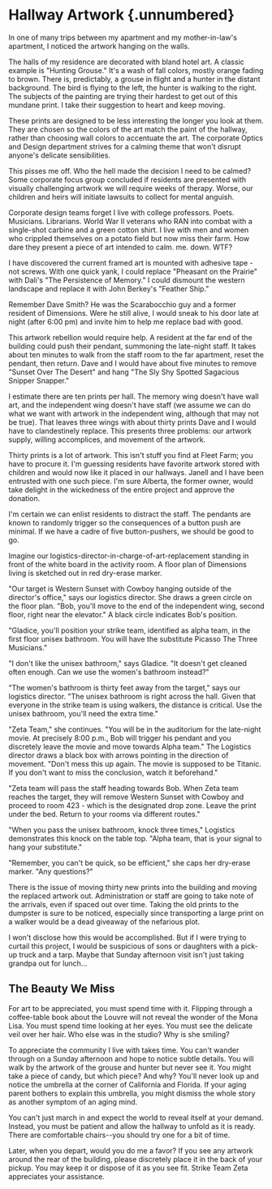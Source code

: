 # Hallway Artwork {.unnumbered}

In one of many trips between my apartment and my mother-in-law's apartment, I noticed the artwork hanging on the walls.

The halls of my residence are decorated with bland hotel art. A classic example is "Hunting Grouse." It's a wash of fall colors, mostly orange fading to brown. There is, predictably, a grouse in flight and a hunter in the distant background. The bird is flying to the left, the hunter is walking to the right. The subjects of the painting are trying their hardest to get out of this mundane print. I take their suggestion to heart and keep moving.

These prints are designed to be less interesting the longer you look at them. They are chosen so the colors of the art match the paint of the hallway, rather than choosing wall colors to accentuate the art. The corporate Optics and Design department strives for a calming theme that won't disrupt anyone's delicate sensibilities.

This pisses me off. Who the hell made the decision I need to be calmed? Some corporate focus group concluded if residents are presented with visually challenging artwork we will require weeks of therapy. Worse, our children and heirs will initiate lawsuits to collect for mental anguish.

Corporate design teams forget I live with college professors. Poets. Musicians. Librarians. World War II veterans who RAN into combat with a single-shot carbine and a green cotton shirt. I live with men and women who crippled themselves on a potato field but now miss their farm. How dare they present a piece of art intended to calm. me. down. WTF?

I have discovered the current framed art is mounted with adhesive tape - not screws. With one quick yank, I could replace "Pheasant on the Prairie" with Dali's "The Persistence of Memory." I could dismount the western landscape and replace it with John Berkey's "Feather Ship."

Remember Dave Smith? He was the Scarabocchio guy and a former resident of Dimensions. Were he still alive, I would sneak to his door late at night (after 6:00 pm) and invite him to help me replace bad with good.

This artwork rebellion would require help. A resident at the far end of the building could push their pendant, summoning the late-night staff. It takes about ten minutes to walk from the staff room to the far apartment, reset the pendant, then return. Dave and I would have about five minutes to remove "Sunset Over The Desert" and hang "The Sly Shy Spotted Sagacious Snipper Snapper."

I estimate there are ten prints per hall. The memory wing doesn't have wall art, and the independent wing doesn't have staff (we assume we can do what we want with artwork in the independent wing, although that may not be true). That leaves three wings with about thirty prints Dave and I would have to clandestinely replace. This presents three problems: our artwork supply, willing accomplices, and movement of the artwork.

Thirty prints is a lot of artwork. This isn't stuff you find at Fleet Farm; you have to procure it. I'm guessing residents have favorite artwork stored with children and would now like it placed in our hallways. Janell and I have been entrusted with one such piece. I'm sure Alberta, the former owner, would take delight in the wickedness of the entire project and approve the donation.

I'm certain we can enlist residents to distract the staff. The pendants are known to randomly trigger so the consequences of a button push are minimal. If we have a cadre of five button-pushers, we should be good to go.

Imagine our logistics-director-in-charge-of-art-replacement standing in front of the white board in the activity room. A floor plan of Dimensions living is sketched out in red dry-erase marker.

"Our target is Western Sunset with Cowboy hanging outside of the director's office," says our logistics director. She draws a green circle on the floor plan. "Bob, you'll move to the end of the independent wing, second floor, right near the elevator." A black circle indicates Bob's position.

"Gladice, you'll position your strike team, identified as alpha team, in the first floor unisex bathroom. You will have the substitute Picasso The Three Musicians."

"I don't like the unisex bathroom," says Gladice. "It doesn't get cleaned often enough. Can we use the women's bathroom instead?"

"The women's bathroom is thirty feet away from the target," says our logistics director. "The unisex bathroom is right across the hall. Given that everyone in the strike team is using walkers, the distance is critical. Use the unisex bathroom, you'll need the extra time."

"Zeta Team," she continues. "You will be in the auditorium for the late-night movie. At precisely 8:00 p.m., Bob will trigger his pendant and you discretely leave the movie and move towards Alpha team." The Logistics director draws a black box with arrows pointing in the direction of movement. "Don't mess this up again. The movie is supposed to be Titanic. If you don't want to miss the conclusion, watch it beforehand."

"Zeta team will pass the staff heading towards Bob. When Zeta team reaches the target, they will remove Western Sunset with Cowboy and proceed to room 423 - which is the designated drop zone. Leave the print under the bed. Return to your rooms via different routes."

"When you pass the unisex bathroom, knock three times," Logistics demonstrates this knock on the table top. "Alpha team, that is your signal to hang your substitute."

"Remember, you can't be quick, so be efficient," she caps her dry-erase marker. "Any questions?"

There is the issue of moving thirty new prints into the building and moving the replaced artwork out. Administration or staff are going to take note of the arrivals, even if spaced out over time. Taking the old prints to the dumpster is sure to be noticed, especially since transporting a large print on a walker would be a dead giveaway of the nefarious plot.

I won't disclose how this would be accomplished. But if I were trying to curtail this project, I would be suspicious of sons or daughters with a pick-up truck and a tarp. Maybe that Sunday afternoon visit isn't just taking grandpa out for lunch...

## The Beauty We Miss

For art to be appreciated, you must spend time with it. Flipping through a coffee-table book about the Louvre will not reveal the wonder of the Mona Lisa. You must spend time looking at her eyes. You must see the delicate veil over her hair. Who else was in the studio? Why is she smiling?

To appreciate the community I live with takes time. You can't wander through on a Sunday afternoon and hope to notice subtle details. You will walk by the artwork of the grouse and hunter but never see it. You might take a piece of candy, but which piece? And why? You'll never look up and notice the umbrella at the corner of California and Florida. If your aging parent bothers to explain this umbrella, you might dismiss the whole story as another symptom of an aging mind.

You can't just march in and expect the world to reveal itself at your demand. Instead, you must be patient and allow the hallway to unfold as it is ready. There are comfortable chairs--you should try one for a bit of time.

Later, when you depart, would you do me a favor? If you see any artwork around the rear of the building, please discretely place it in the back of your pickup. You may keep it or dispose of it as you see fit. Strike Team Zeta appreciates your assistance.
